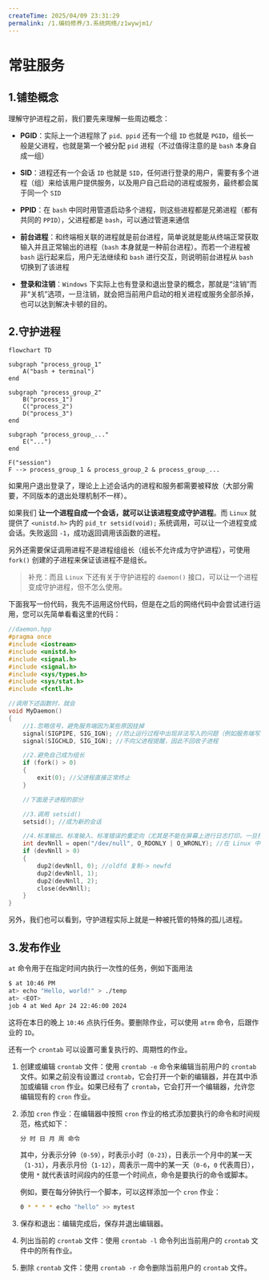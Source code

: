 ```yaml
---
createTime: 2025/04/09 23:31:29
permalink: /1.编码修养/3.系统网络/z1wywjm1/
---
```


# 常驻服务

## 1.铺垫概念

理解守护进程之前，我们要先来理解一些周边概念：

-   **PGID**：实际上一个进程除了 `pid、ppid` 还有一个组 `ID` 也就是 `PGID`，组长一般是父进程，也就是第一个被分配 `pid` 进程（不过值得注意的是 `bash` 本身自成一组）

-   **SID**：进程还有一个会话 `ID` 也就是 `SID`，任何进行登录的用户，需要有多个进程（组）来给该用户提供服务，以及用户自己启动的进程或服务，最终都会属于同一个 `SID`

-   **PPID**：在 `bash` 中同时用管道启动多个进程，则这些进程都是兄弟进程（都有共同的 `PPID`），父进程都是 `bash`，可以通过管道来通信

-   **前台进程**：和终端相关联的进程就是前台进程，简单说就是能从终端正常获取输入并且正常输出的进程（`bash` 本身就是一种前台进程）。而若一个进程被 `bash` 运行起来后，用户无法继续和 `bash` 进行交互，则说明前台进程从 `bash` 切换到了该进程

-   **登录和注销**：`Windows` 下实际上也有登录和退出登录的概念，那就是“注销”而非“关机”选项，一旦注销，就会把当前用户启动的相关进程或服务全部杀掉，也可以达到解决卡顿的目的。

## 2.守护进程

```mermaid
flowchart TD

subgraph "process_group_1"
    A("bash + terminal")
end

subgraph "process_group_2"
    B("process_1")
    C("process_2")
    D("process_3")
end

subgraph "process_group_..."
	E("...")
end

F("session")
F --> process_group_1 & process_group_2 & process_group_...
```

如果用户退出登录了，理论上上述会话内的进程和服务都需要被释放（大部分需要，不同版本的退出处理机制不一样）。

如果我们 **让一个进程自成一个会话，就可以让该进程变成守护进程**。而 `Linux` 就提供了 `<unistd.h>` 内的 `pid_tr setsid(void);` 系统调用，可以让一个进程变成会话。失败返回 `-1`，成功返回调用该函数的进程。

另外还需要保证调用进程不是进程组组长（组长不允许成为守护进程），可使用 `fork()` 创建的子进程来保证该进程不是组长。

>   补充：而且 `Linux` 下还有关于守护进程的 `daemon()` 接口，可以让一个进程变成守护进程，但不怎么使用。

下面我写一份代码，我先不运用这份代码，但是在之后的网络代码中会尝试进行运用，您可以先简单看看这里的代码：

```cpp
//daemon.hpp
#pragma once
#include <iostream>
#include <unistd.h>
#include <signal.h>
#include <signal.h>
#include <sys/types.h>
#include <sys/stat.h>
#include <fcntl.h>

//调用下述函数时，就会
void MyDaemon()
{
    //1.忽略信号，避免服务端因为某些原因挂掉
    signal(SIGPIPE, SIG_IGN); //防止运行过程中出现非法写入的问题（例如服务端写到一半时，客户端因为异常而被关闭），避免因为客户端出现问题，导致服务端跟着挂掉
    signal(SIGCHLD, SIG_IGN); //不向父进程提醒，因此不回收子进程

    //2.避免自己成为组长
    if (fork() > 0)
    {
        exit(0); //父进程直接正常终止
    }

    //下面是子进程的部分

    //3.调用 setsid()
    setsid(); //成为新的会话

    //4.标准输出、标准输入、标准错误的重定向（尤其是不能在屏幕上进行日志打印，一旦打印就有可能暂停和中止）
    int devNnll = open("/dev/null", O_RDONLY | O_WRONLY); //在 Linux 中基本都有 /dev/null，其特点就是写入任何数据都会清空，也无法读取任何数据（文件黑洞）
    if (devNnll > 0)
    {
        dup2(devNnll, 0); //oldfd 复制-> newfd
        dup2(devNnll, 1);
        dup2(devNnll, 2);
        close(devNnll);
    }
}
```

另外，我们也可以看到，守护进程实际上就是一种被托管的特殊的孤儿进程。

## 3.发布作业

`at` 命令用于在指定时间内执行一次性的任务，例如下面用法

```bash
$ at 10:46 PM
at> echo "Hello, world!" > ./temp
at> <EOT>
job 4 at Wed Apr 24 22:46:00 2024
```

这将在本日的晚上 `10:46` 点执行任务。要删除作业，可以使用 `atrm` 命令，后跟作业的 `ID`。

还有一个 `crontab` 可以设置可重复执行的、周期性的作业。

1.  创建或编辑 `crontab` 文件：使用 `crontab -e` 命令来编辑当前用户的 `crontab` 文件。如果之前没有设置过 `crontab`，它会打开一个新的编辑器，并在其中添加或编辑 `cron` 作业。如果已经有了 `crontab`，它会打开一个编辑器，允许您编辑现有的 `cron` 作业。

2.  添加 `cron` 作业：在编辑器中按照 `cron` 作业的格式添加要执行的命令和时间规范，格式如下：

    ```bash
    分 时 日 月 周 命令
    ```

    其中，分表示分钟（`0-59`），时表示小时（`0-23`），日表示一个月中的某一天（`1-31`），月表示月份（`1-12`），周表示一周中的某一天（`0-6`，`0` 代表周日），使用 `*` 就代表该时间段内的任意一个时间点，命令是要执行的命令或脚本。

    例如，要在每分钟执行一个脚本，可以这样添加一个 `cron` 作业：

    ```bash
    0 * * * * echo "hello" >> mytest
    ```

3.  保存和退出：编辑完成后，保存并退出编辑器。

4.  列出当前的 `crontab` 文件：使用 `crontab -l` 命令列出当前用户的 `crontab` 文件中的所有作业。

5.  删除 `crontab` 文件：使用 `crontab -r` 命令删除当前用户的 `crontab` 文件。
